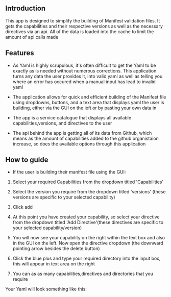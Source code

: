 



## Introduction
This app is designed to simplify the building of Manifest validation files. It gets the capabilities and their respective versions as well as the necessary directives via an api. All of the data is loaded into the cache to limit the amount of api calls made

## Features

- As Yaml is highly scrupulous, it's often difficult to get the Yaml to be exactly as is needed without numerous corrections. This application turns any data the user provides it, into valid yaml as well as telling you where an error has occured when a manual input has lead to invalid yaml 

- The application allows for quick and efficient building of the Manifest file using dropdowns, buttons, and a text area that displays yaml the user is building, either via the GUI on the left or by pasting your own data in 

- The app is a service catalogue that displays all available capabilities,versions, and directives to the user 
- The api behind the app is getting all of its data from Github, which means as the amount of capabilities added to the github organistaion increase, so does the available options through this application 

## How to guide 

- If the user is building their manifest file using the GUI:
1. Select your required Capabilities from the dropdown titled 'Capabilities'

2. Select the version you require from the dropdown titled 'versions' (these versions are specific to your selected capability)

3. Click add

4. At this point you have created your capability, so select your directive from the dropdown titled 'Add Directive'(these directives are specific to your selected capability/version)

5. You will now see your capability on the right within the text box and also in the GUI on the left. Now open the directive dropdown (the downward pointing arrow besides the delete button)

6. Click the blue plus and type your required directory into the input box, this will appear in text area on the right 

7. You can as as many capabilities,directives and directories that you require 


Your Yaml will look something like this: 




